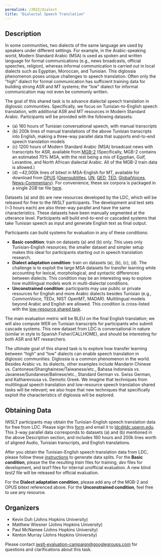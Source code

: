```yaml
---
permalink: /2022/dialect
title: "Dialectal Speech Translation"
---
```


## Description

In some communities, two dialects of the same language are used by speakers under different settings. For example, in the Arabic-speaking world, Modern Standard Arabic (MSA) is used as spoken and written language for formal communications (e.g., news broadcasts, official speeches, religion), whereas informal communication is carried out in local dialects such as Egyptian, Moroccan, and Tunisian. This diglossia phenomenon poses unique challenges to speech translation. Often only the “high” dialect for formal communication has sufficient training data for building strong ASR and MT systems; the “low” dialect for informal communication may not even be commonly written.

The goal of this shared task is to advance dialectal speech translation in diglossic communities. Specifically, we focus on Tunisian-to-English speech translation, with additional ASR and MT resources in Modern Standard Arabic. Participants will be provided with the following datasets: 

-  (a) 160 hours of Tunisian conversational speech, with manual transcripts
-  (b) 200k lines of manual translations of the above Tunisian transcripts into English, making a three-way parallel data that supports end-to-end speech translation models
-  (c) 1200 hours of Modern Standard Arabic (MSA) broadcast news with transcripts for ASR, available from [MGB-2](https://arabicspeech.org/mgb2/) (Specifically, MGB-2 contains an estimated 70% MSA, with the rest being a mix of Egyptian, Gulf, Levantine, and North African dialectal Arabic. All of the MGB-2 train data is allowed.)
-  (d) ~42,000k lines of bitext in MSA-English for MT, available for download from [OPUS](https://opus.nlpl.eu) ([Opensubtitles](https://opus.nlpl.eu/OpenSubtitles-v2018.php), [UN](https://conferences.unite.un.org/UNCorpus), [QED](https://opus.nlpl.eu/QED-v2.0a.php), [TED](https://opus.nlpl.eu/TED2020-v1.php), [GlobalVoices](https://opus.nlpl.eu/GlobalVoices-v2017q3.php), [News-Commentary](https://opus.nlpl.eu/News-Commentary-v16.php)). For convenience, these six corpora is packaged in a single 2GB tar file [here](https://www.cs.jhu.edu/~kevinduh/j/iwslt22/iwslt22-dialect-bitext.tgz). 

Datasets (a) and (b) are new resources developed by the LDC, which will be released for free to the IWSLT participants. The development and test sets (~3 hours each) are also three-way parallel and have the same characteristics. These datasets have been manually segmented at the utterance level. Participants will build end-to-end or cascaded systems that take Tunisian speech as input and generate English text as final output. 

Participants can build systems for evaluation in any of these conditions:
- <b>Basic condition</b>: train on datasets (a) and (b) only. This uses only Tunisian-English resources; the smaller dataset and simpler setup makes this ideal for participants starting out in speech translation research. 
- <b>Dialect adaptation condition</b>: train on datasets (a), (b), (c), (d). The challenge is to exploit the large MSA datasets for transfer learning while accounting for lexical, morphological, and syntactic differences between dialects. This condition may be an interesting way to explore how multilingual models work in multi-dialectal conditions. 
- <b>Unconstrained condition</b>: participants may use public or private resources for English and more Arabic dialects besides Tunisian (e.g., CommonVoice, TEDx, NIST OpenMT, MADAR). Multilingual models beyond Arabic and English are allowed. This condition is cross-listed with the [low-resource shared task](low-resource.md).

The main evaluation metric will be BLEU on the final English translation; we will also compute WER on Tunisian transcripts for participants who submit cascade systems. This new dataset from LDC is conversational in nature (similar in style to Spanish Fisher/CALLHOME), and should be interesting for both ASR and MT researchers.

The ultimate goal of this shared task is to explore how transfer learning between “high” and “low” dialects can enable speech translation in diglossic communities. Diglossia is a common phenomenon in the world. Besides Arabic vs. its dialects, other examples include Mandarin Chinese vs. Cantonese/Shanghainese/Taiwanese/etc., Bahasa Indonesia vs. Javanese/Sundanese/Balinese/etc., Standard German vs. Swiss German, and Katharevousa vs. Demotic Greek. We imagine that techniques from multilingual speech translation and low-resource speech translation shared tasks will be relevant; we also hope that new techniques that specifically exploit the characteristics of diglossia will be explored. 

## Obtaining Data

IWSLT participants may obtain the Tunisian-English speech translation data for free from LDC. Please sign this [form](https://www.cs.jhu.edu/~kevinduh/j/iwslt22/IWSLT_2022_LDC_Evaluation_Agreement) and email it to ldc@ldc.upenn.edu. This 3-way parallel data corresponds to datasets (a) and (b) mentioned in the above Description section, and includes 160 hours and 200k lines worth of aligned Audio, Tunisian transcripts, and English translations. 

After you obtain the Tunisian-English speech translation data from LDC, please follow these [instructions](https://github.com/kevinduh/iwslt22-dialect) to generate data splits. For the <b>Basic condition</b>, please the the resulting <i>train</i> files for training, <i>dev</i> files for development, and <i>test1</i> files for internal unofficial evaluation. A new blind <i>test2</i> file will be released for official evaluation. 

For the <b>Dialect adaptation condition</b>, please add any of the MGB-2 and OPUS bitext referenced above. For the <b>Unconstrained condition</b>, feel free to use any resource. 

## Organizers

- Kevin Duh (Johns Hopkins University) 
- Matthew Wiesner (Johns Hopkins University) 
- Paul McNamee (Johns Hopkins University) 
- Kenton Murray (Johns Hopkins University)

Please contact iwslt-evaluation-campaign@googlegroups.com for questions and clarifications about this task. 

<!-- Markdown notes: comments can be formed as above; bulleted lines start with a - ; if you want to have a line break either put a blank line in between the text or leave two spaces at the end of the line -->

